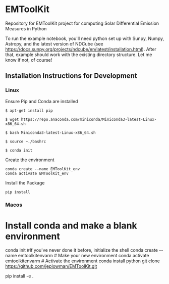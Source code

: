 # EMToolKit
Repository for EMToolKit project for computing Solar Differential Emission Measures in Python

To run the example notebook, you'll need python set up with Sunpy, Numpy, Astropy, and the latest version of NDCube (see https://docs.sunpy.org/projects/ndcube/en/latest/installation.html). After that, example should work with the existing directory structure. Let me know if not, of course!


## Installation Instructions for Development
### Linux
Ensure Pip and Conda are installed

    $ apt-get install pip

    $ wget https://repo.anaconda.com/miniconda/Miniconda3-latest-Linux-x86_64.sh

    $ bash Miniconda3-latest-Linux-x86_64.sh

    $ source ~./bashrc

    $ conda init

Create the environment

    conda create --name EMToolKit_env
    conda activate EMToolKit_env

Install the Package

    pip install

### Macos

# Install conda and make a blank environment
conda init #If you've never done it before, initialize the shell
conda create --name emtoolkitenvarm # Make your new environment
conda activate emtoolkitenvarm # Activate the environment
conda install python
git clone https://github.com/jeplowman/EMToolKit.git


pip install -e .


